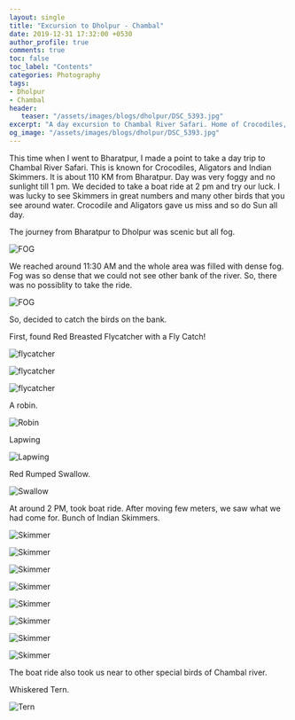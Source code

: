 ```yaml
---
layout: single
title: "Excursion to Dholpur - Chambal"
date: 2019-12-31 17:32:00 +0530
author_profile: true
comments: true
toc: false
toc_label: "Contents"
categories: Photography
tags:
- Dholpur
- Chambal
header:
   teaser: "/assets/images/blogs/dholpur/DSC_5393.jpg"
excerpt: "A day excursion to Chambal River Safari. Home of Crocodiles, Aligators and Indian Skimmers."
og_image: "/assets/images/blogs/dholpur/DSC_5393.jpg"
---
```


This time when I went to Bharatpur, I made a point to take a day trip to Chambal River Safari. This is known for Crocodiles, Aligators and Indian Skimmers. It is about 110 KM from Bharatpur. Day was very foggy and no sunlight till 1 pm. We decided to take a boat ride at 2 pm and try our luck. I was lucky to see Skimmers in great numbers and many other birds that you see around water. Crocodile and Aligators gave us miss and so do Sun all day.

The journey from Bharatpur to Dholpur was scenic but all fog. 

![FOG]({{site.url}}/assets/images/blogs/dholpur/IMG_3635.jpg)

We reached around 11:30 AM and the whole area was filled with dense fog. Fog was so dense that we could not see other bank of the river. So, there was no possiblity to take the ride. 

![FOG]({{site.url}}/assets/images/blogs/dholpur/IMG_3644.jpg)

So, decided to catch the birds on the bank.

First, found Red Breasted Flycatcher with a Fly Catch!

![flycatcher]({{site.url}}/assets/images/blogs/dholpur/DSC_5195.jpg)

![flycatcher]({{site.url}}/assets/images/blogs/dholpur/DSC_5202.jpg)

![flycatcher]({{site.url}}/assets/images/blogs/dholpur/DSC_5251.jpg)

A robin.

![Robin]({{site.url}}/assets/images/blogs/dholpur/DSC_5216.jpg)

Lapwing

![Lapwing]({{site.url}}/assets/images/blogs/dholpur/DSC_5238.jpg)

Red Rumped Swallow.

![Swallow]({{site.url}}/assets/images/blogs/dholpur/DSC_5304.jpg)

At around 2 PM, took boat ride. After moving few meters, we saw what we had come for. Bunch of Indian Skimmers.

![Skimmer]({{site.url}}/assets/images/blogs/dholpur/DSC_5358.jpg)

![Skimmer]({{site.url}}/assets/images/blogs/dholpur/DSC_5444.jpg)

![Skimmer]({{site.url}}/assets/images/blogs/dholpur/DSC_5393.jpg)

![Skimmer]({{site.url}}/assets/images/blogs/dholpur/DSC_5755.jpg)

![Skimmer]({{site.url}}/assets/images/blogs/dholpur/DSC_5797.jpg)

![Skimmer]({{site.url}}/assets/images/blogs/dholpur/DSC_6026.jpg)

![Skimmer]({{site.url}}/assets/images/blogs/dholpur/DSC_6095.jpg)

![Skimmer]({{site.url}}/assets/images/blogs/dholpur/DSC_6102.jpg)

The boat ride also took us near to other special birds of Chambal river.

Whiskered Tern.

![Tern]({{site.url}}/assets/images/blogs/dholpur/DSC_5933.jpg)